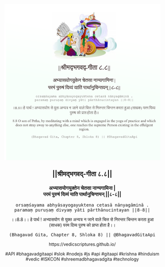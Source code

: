 <img src="../../asset/BG_8_8.png"/>
<center><h2>||श्रीमद्‍भगवद्‍-गीता ८.८||</h2>
<h3>अभ्यासयोगयुक्तेन चेतसा नान्यगामिना |<br/>परमं पुरुषं दिव्यं याति पार्थानुचिन्तयन् ||८-८||</h3>
<pre>orsaṃśayama abhyāsayogayuktena cetasā nānyagāminā .<br/>paramaṃ puruṣaṃ divyaṃ yāti pārthānucintayan ||8-8||</pre>
<p>।।8.8।। हे पार्थ ! अभ्यासयोग से युक्त अन्यत्र न जाने वाले चित्त से निरन्तर चिन्तन करता हुआ (साधक) परम दिव्य पुरुष को प्राप्त होता है।।</p>
<pre>(Bhagavad Gita, Chapter 8, Shloka 8) || @BhagavadGitaApi</pre><p>https://vedicscriptures.github.io/</p><p>#API #bhagavadgitaapi #slok #nodejs #js #api #gitaapi #krishna #hinduism #vedic #ISKCON #shreemadbhagavadgita #technology</p></center>